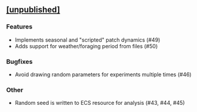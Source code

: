 ## [[unpublished]](https://github.com/mlange-42/beecs/compare/v0.1.0...main)

### Features

- Implements seasonal and "scripted" patch dynamics (#49)
- Adds support for weather/foraging period from files (#50)

### Bugfixes

- Avoid drawing random parameters for experiments multiple times (#46)

### Other

- Random seed is written to ECS resource for analysis (#43, #44, #45)
